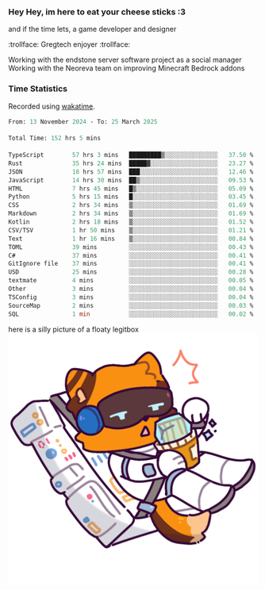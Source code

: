 ### Hey Hey, im here to eat your cheese sticks :3
and if the time lets, a game developer and designer

:trollface: Gregtech enjoyer :trollface:

Working with the endstone server software project as a social manager<br>
Working with the Neoreva team on improving Minecraft Bedrock addons

### Time Statistics
Recorded using [wakatime](https://wakatime.com).

<!--START_SECTION:waka-->

```ocaml
From: 13 November 2024 - To: 25 March 2025

Total Time: 152 hrs 5 mins

TypeScript        57 hrs 3 mins   █████████▒░░░░░░░░░░░░░░░   37.50 %
Rust              35 hrs 24 mins  █████▓░░░░░░░░░░░░░░░░░░░   23.27 %
JSON              18 hrs 57 mins  ███░░░░░░░░░░░░░░░░░░░░░░   12.46 %
JavaScript        14 hrs 30 mins  ██▒░░░░░░░░░░░░░░░░░░░░░░   09.53 %
HTML              7 hrs 45 mins   █▒░░░░░░░░░░░░░░░░░░░░░░░   05.09 %
Python            5 hrs 15 mins   █░░░░░░░░░░░░░░░░░░░░░░░░   03.45 %
CSS               2 hrs 34 mins   ▒░░░░░░░░░░░░░░░░░░░░░░░░   01.69 %
Markdown          2 hrs 34 mins   ▒░░░░░░░░░░░░░░░░░░░░░░░░   01.69 %
Kotlin            2 hrs 18 mins   ▒░░░░░░░░░░░░░░░░░░░░░░░░   01.52 %
CSV/TSV           1 hr 50 mins    ▒░░░░░░░░░░░░░░░░░░░░░░░░   01.21 %
Text              1 hr 16 mins    ▒░░░░░░░░░░░░░░░░░░░░░░░░   00.84 %
TOML              39 mins         ░░░░░░░░░░░░░░░░░░░░░░░░░   00.43 %
C#                37 mins         ░░░░░░░░░░░░░░░░░░░░░░░░░   00.41 %
GitIgnore file    37 mins         ░░░░░░░░░░░░░░░░░░░░░░░░░   00.41 %
USD               25 mins         ░░░░░░░░░░░░░░░░░░░░░░░░░   00.28 %
textmate          4 mins          ░░░░░░░░░░░░░░░░░░░░░░░░░   00.05 %
Other             3 mins          ░░░░░░░░░░░░░░░░░░░░░░░░░   00.04 %
TSConfig          3 mins          ░░░░░░░░░░░░░░░░░░░░░░░░░   00.04 %
SourceMap         2 mins          ░░░░░░░░░░░░░░░░░░░░░░░░░   00.03 %
SQL               1 min           ░░░░░░░░░░░░░░░░░░░░░░░░░   00.02 %
```

<!--END_SECTION:waka-->

here is a silly picture of a floaty legitbox
![Silly legitbox](goobernoback_lower.png)
